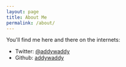 ```yaml
---
layout: page
title: About Me
permalink: /about/
---
```


You'll find me here and there on the internets:

* Twitter: [@addywaddy](https://twitter.com/addywaddy)
* Github:  [addywaddy](https://github.com/addywaddy)
